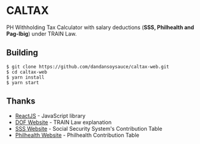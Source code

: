 # CALTAX
PH Withholding Tax Calculator with salary deductions (**SSS, Philhealth and Pag-Ibig**) under TRAIN Law.

## Building
```
$ git clone https://github.com/dandansoysauce/caltax-web.git
$ cd caltax-web
$ yarn install
$ yarn start
```

## Thanks
* [ReactJS](https://github.com/facebook/react/) - JavaScript library
* [DOF Website](http://www.dof.gov.ph) - TRAIN Law explanation
* [SSS Website](https://www.sss.gov.ph/) - Social Security System's Contribution Table
* [Philhealth Website](https://www.philhealth.gov.ph) - Philhealth Contribution Table